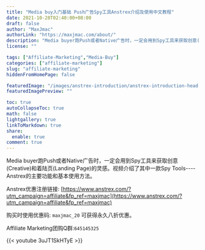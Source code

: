 ```yaml
---
title: "Media buy入门基础 Push广告Spy工具Anstrex介绍及使用中文教程"
date: 2021-10-28T02:40:00+08:00
draft: false
author: "MaxJmac"
authorLink: "https://maxjmac.com/about/"
description: "Media buyer跑Push或者Native广告时，一定会用到Spy工具来获取创意(Creative)和着陆页(Landing Page)的灵感。视频介绍了其中一款Spy Tools----Anstrex的主要功能和基本使用方法。"
license: ""

tags: ["Affiliate-Marketing","Media-Buy"]
categories: ["affiliate-marketing"]
slug: "affiliate-marketing"
hiddenFromHomePage: false

featuredImage: "/images/anstrex-introduction/anstrex-introduction-head.png"
featuredImagePreview: ""

toc: true
autoCollapseToc: true
math: false
lightgallery: true
linkToMarkdown: true
share:
  enable: true
comment: true
---
```


Media buyer跑Push或者Native广告时，一定会用到Spy工具来获取创意(Creative)和着陆页(Landing Page)的灵感。视频介绍了其中一款Spy Tools----Anstrex的主要功能和基本使用方法。


Anstrex优惠注册链接: [https://www.anstrex.com/?utm_campaign=affiliate&fp_ref=maxjmac](https://www.anstrex.com/?utm_campaign=affiliate&fp_ref=maxjmac)

购买时使用优惠码: `maxjmac_20`
可获得永久八折优惠。

Affiliate Marketing团购Q群:`645145325`

{{< youtube 3uJT1SkHTyE >}}